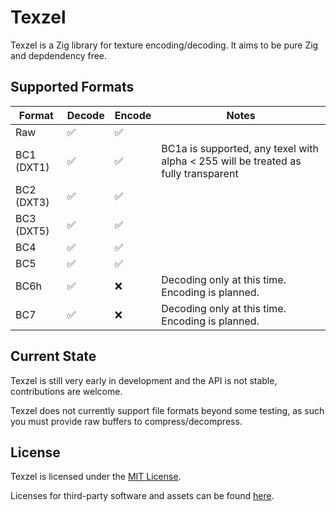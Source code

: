 # Texzel

Texzel is a Zig library for texture encoding/decoding. It aims to be pure Zig and depdendency free.

## Supported Formats
| Format | Decode | Encode | Notes |
|---|---|---|---|
| Raw | ✅ | ✅ |  |
| BC1 (DXT1) | ✅ | ✅ | BC1a is supported, any texel with alpha < 255 will be treated as fully transparent |
| BC2 (DXT3) | ✅ | ✅ | |
| BC3 (DXT5) | ✅ | ✅ | |
| BC4 | ✅ | ✅ | |
| BC5 | ✅ | ✅ | | 
| BC6h | ✅ | ❌ | Decoding only at this time. Encoding is planned. | 
| BC7 | ✅ | ❌ | Decoding only at this time. Encoding is planned. |

## Current State
Texzel is still very early in development and the API is not stable, contributions are welcome.

Texzel does not currently support file formats beyond some testing, as such you must provide raw buffers to compress/decompress.

## License
Texzel is licensed under the [MIT License](LICENSE).

Licenses for third-party software and assets can be found [here](THIRD_PARTY_LICENSES.md).
